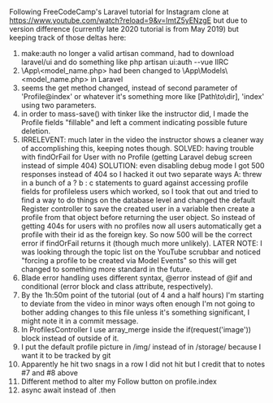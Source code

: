 Following FreeCodeCamp's Laravel tutorial for Instagram clone at https://www.youtube.com/watch?reload=9&v=ImtZ5yENzgE but due to version difference (currently late 2020 tutorial is from May 2019) but keeping track of those deltas here:

1. make:auth no longer a valid artisan command, had to download laravel/ui and do something like php artisan ui:auth --vue IIRC
2. \App\\\<model_name.php> had been changed to \App\Models\\\<model_name.php> in Laravel
3. seems the get method changed, instead of second parameter of 'Profile@index' or whatever it's something more like [Path\to\dir], 'index' using two parameters.
4. in order to mass-save() with tinker like the instructor did, I made the Profile fields "fillable" and left a comment indicating possible future deletion.
5. IRRELEVENT: much later in the video the instructor shows a cleaner way of accomplishing this, keeping notes though. SOLVED: having trouble with findOrFail for User with no Profile (getting Laravel debug screen instead of simple 404) SOLUTION: even disabling debug mode I got 500 responses instead of 404 so I hacked it out two separate ways A: threw in a bunch of a ? b : c statements to guard against accessing profile fields for profileless users which worked, so I took that out and tried to find a way to do things on the database level and changed the default Register controller to save the created user in a variable then create a profile from that object before returning the user object. So instead of getting 404s for users with no profiles now all users automatically get a profile with their id as the foreign key. So now 500 will be the correct error if findOrFail returns it (though much more unlikely). LATER NOTE: I was looking through the topic list on the YouTube scrubbar and noticed "forcing a profile to be created via Model Events" so this will get changed to something more standard in the future.
6. Blade error handling uses different syntax, @error instead of @if and conditional (error block and class attribute, respectively).
7. By the 1h:50m point of the tutorial (out of 4 and a half hours) I'm starting to deviate from the video in minor ways often enough I'm not going to bother adding changes to this file unless it's something significant, I might note it in a commit message.
8. In ProfilesController I use array_merge inside the if(request('image')) block instead of outside of it.
9. I put the default profile picture in /img/ instead of in /storage/ because I want it to be tracked by git
10. Apparently he hit two snags in a row I did not hit but I credit that to notes #7 and #8 above
11. Different method to alter my Follow button on profile.index
12. async await instead of .then